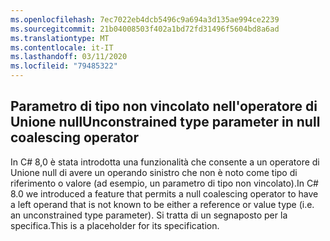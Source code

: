 ```yaml
---
ms.openlocfilehash: 7ec7022eb4dcb5496c9a694a3d135ae994ce2239
ms.sourcegitcommit: 21b04008503f402a1bd72fd31496f5604bd8a6ad
ms.translationtype: MT
ms.contentlocale: it-IT
ms.lasthandoff: 03/11/2020
ms.locfileid: "79485322"
---
```

## <a name="unconstrained-type-parameter-in-null-coalescing-operator"></a><span data-ttu-id="cd4fc-101">Parametro di tipo non vincolato nell'operatore di Unione null</span><span class="sxs-lookup"><span data-stu-id="cd4fc-101">Unconstrained type parameter in null coalescing operator</span></span>

<span data-ttu-id="cd4fc-102">In C# 8,0 è stata introdotta una funzionalità che consente a un operatore di Unione null di avere un operando sinistro che non è noto come tipo di riferimento o valore (ad esempio, un parametro di tipo non vincolato).</span><span class="sxs-lookup"><span data-stu-id="cd4fc-102">In C# 8.0 we introduced a feature that permits a null coalescing operator to have a left operand that is not known to be either a reference or value type (i.e. an unconstrained type parameter).</span></span> <span data-ttu-id="cd4fc-103">Si tratta di un segnaposto per la specifica.</span><span class="sxs-lookup"><span data-stu-id="cd4fc-103">This is a placeholder for its specification.</span></span>
